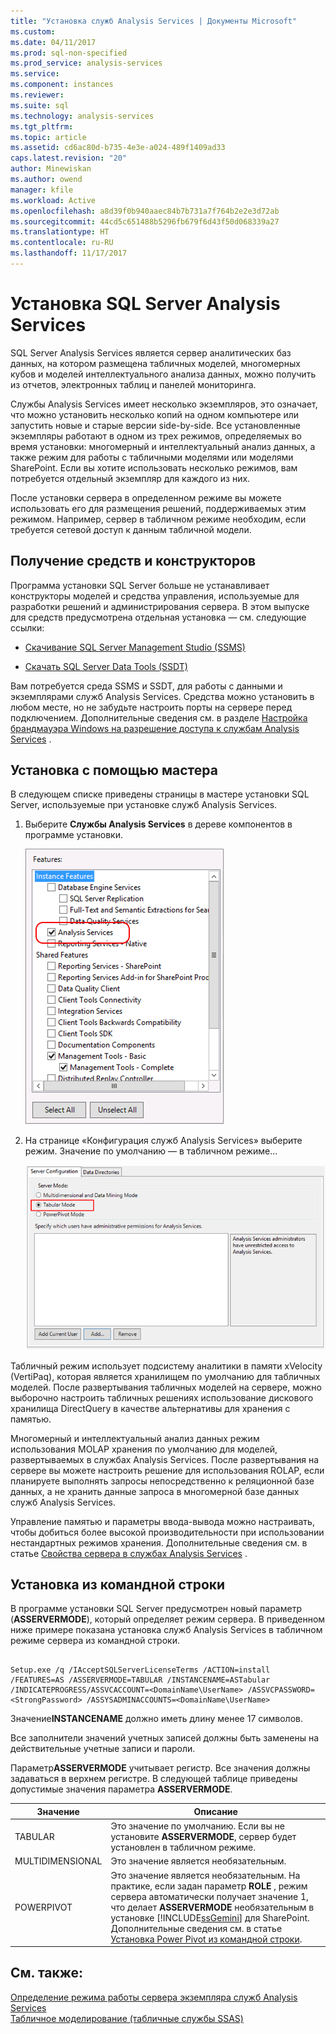 ```yaml
---
title: "Установка служб Analysis Services | Документы Microsoft"
ms.custom: 
ms.date: 04/11/2017
ms.prod: sql-non-specified
ms.prod_service: analysis-services
ms.service: 
ms.component: instances
ms.reviewer: 
ms.suite: sql
ms.technology: analysis-services
ms.tgt_pltfrm: 
ms.topic: article
ms.assetid: cd6ac80d-b735-4e3e-a024-489f1409ad33
caps.latest.revision: "20"
author: Minewiskan
ms.author: owend
manager: kfile
ms.workload: Active
ms.openlocfilehash: a8d39f0b940aaec84b7b731a7f764b2e2e3d72ab
ms.sourcegitcommit: 44cd5c651488b5296fb679f6d43f50d068339a27
ms.translationtype: HT
ms.contentlocale: ru-RU
ms.lasthandoff: 11/17/2017
---
```

# <a name="install-sql-server-analysis-services"></a>Установка SQL Server Analysis Services
  SQL Server Analysis Services является сервер аналитических баз данных, на котором размещена табличных моделей, многомерных кубов и моделей интеллектуального анализа данных, можно получить из отчетов, электронных таблиц и панелей мониторинга.  
  
 Службы Analysis Services имеет несколько экземпляров, это означает, что можно установить несколько копий на одном компьютере или запустить новые и старые версии side-by-side. Все установленные экземпляры работают в одном из трех режимов, определяемых во время установки: многомерный и интеллектуальный анализ данных, а также режим для работы с табличными моделями или моделями SharePoint. Если вы хотите использовать несколько режимов, вам потребуется отдельный экземпляр для каждого из них.  
  
 После установки сервера в определенном режиме вы можете использовать его для размещения решений, поддерживаемых этим режимом. Например, сервер в табличном режиме необходим, если требуется сетевой доступ к данным табличной модели.  
  
## <a name="get-tools-and-designers"></a>Получение средств и конструкторов  
 Программа установки SQL Server больше не устанавливает конструкторы моделей и средства управления, используемые для разработки решений и администрирования сервера. В этом выпуске для средств предусмотрена отдельная установка — см. следующие ссылки:  
  
-   [Скачивание SQL Server Management Studio (SSMS)](../../../ssms/download-sql-server-management-studio-ssms.md)  
  
-   [Скачать SQL Server Data Tools (SSDT)](../../../ssdt/download-sql-server-data-tools-ssdt.md)  
  
 Вам потребуется среда SSMS и SSDT, для работы с данными и экземплярами служб Analysis Services. Средства можно установить в любом месте, но не забудьте настроить порты на сервере перед подключением. Дополнительные сведения см. в разделе [Настройка брандмауэра Windows на разрешение доступа к службам Analysis Services](../../../analysis-services/instances/configure-the-windows-firewall-to-allow-analysis-services-access.md) .  
  
## <a name="install-using-a-wizard"></a>Установка с помощью мастера  
 В следующем списке приведены страницы в мастере установки SQL Server, используемые при установке служб Analysis Services.  
  
1.  Выберите **Службы Analysis Services** в дереве компонентов в программе установки.  
  
     ![Дерево компонентов программы установки со службами Analysis Services](../../../analysis-services/instances/install-windows/media/ssas-setupas.gif "дерево компонентов программы установки со службами Analysis Services")  
  
2.  На странице «Конфигурация служб Analysis Services» выберите режим. Значение по умолчанию — в табличном режиме...  
  
     ![Страница установки с параметрами конфигурации служб Analysis Services](../../../analysis-services/instances/install-windows/media/ssas-setupasconfig.png "страница установки с параметрами конфигурации служб Analysis Services")  
  
  Табличный режим использует подсистему аналитики в памяти xVelocity (VertiPaq), которая является хранилищем по умолчанию для табличных моделей. После развертывания табличных моделей на сервере, можно выборочно настроить табличных решениях использование дискового хранилища DirectQuery в качестве альтернативы для хранения с памятью.  
 
 Многомерный и интеллектуальный анализ данных режим использования MOLAP хранения по умолчанию для моделей, развертываемых в службах Analysis Services. После развертывания на сервере вы можете настроить решение для использования ROLAP, если планируете выполнять запросы непосредственно к реляционной базе данных, а не хранить данные запроса в многомерной базе данных служб Analysis Services.  
  

  
 Управление памятью и параметры ввода-вывода можно настраивать, чтобы добиться более высокой производительности при использовании нестандартных режимов хранения. Дополнительные сведения см. в статье [Свойства сервера в службах Analysis Services](../../../analysis-services/server-properties/server-properties-in-analysis-services.md) .  
  
## <a name="command-line-setup"></a>Установка из командной строки  
 В программе установки SQL Server предусмотрен новый параметр (**ASSERVERMODE**), который определяет режим сервера. В приведенном ниже примере показана установка служб Analysis Services в табличном режиме сервера из командной строки.  
  
```  
  
Setup.exe /q /IAcceptSQLServerLicenseTerms /ACTION=install /FEATURES=AS /ASSERVERMODE=TABULAR /INSTANCENAME=ASTabular /INDICATEPROGRESS/ASSVCACCOUNT=<DomainName\UserName> /ASSVCPASSWORD=<StrongPassword> /ASSYSADMINACCOUNTS=<DomainName\UserName>   
```  
  
 Значение**INSTANCENAME** должно иметь длину менее 17 символов.  
  
 Все заполнители значений учетных записей должны быть заменены на действительные учетные записи и пароли.  
  
 Параметр**ASSERVERMODE** учитывает регистр.  Все значения должны задаваться в верхнем регистре. В следующей таблице приведены допустимые значения параметра **ASSERVERMODE**.  
  
|Значение|Описание|  
|-----------|-----------------|  
|TABULAR|Это значение по умолчанию. Если вы не установите **ASSERVERMODE**, сервер будет установлен в табличном режиме.|
|MULTIDIMENSIONAL|Это значение является необязательным.|  
|POWERPIVOT|Это значение является необязательным. На практике, если задан параметр **ROLE** , режим сервера автоматически получает значение 1, что делает **ASSERVERMODE** необязательным в установке [!INCLUDE[ssGemini](../../../includes/ssgemini-md.md)] для SharePoint. Дополнительные сведения см. в статье [Установка Power Pivot из командной строки](http://msdn.microsoft.com/en-us/7f1f2b28-c9f5-49ad-934b-02f2fa6b9328).|  
  
  
## <a name="see-also"></a>См. также:  
 [Определение режима работы сервера экземпляра служб Analysis Services](../../../analysis-services/instances/determine-the-server-mode-of-an-analysis-services-instance.md)   
 [Табличное моделирование (табличные службы SSAS)](https://msdn.microsoft.com/library/hh212945(v=sql.110).aspx)  
  
  
